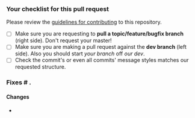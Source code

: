 ### Your checklist for this pull request
Please review the [guidelines for contributing](CONTRIBUTING.md) to this repository.

- [ ] Make sure you are requesting to **pull a topic/feature/bugfix branch** (right side). Don't request your master!
- [ ] Make sure you are making a pull request against the **dev branch** (left side). Also you should start *your branch* off *our dev*.
- [ ] Check the commit's or even all commits' message styles matches our requested structure.

### Fixes # .

#### Changes
- 

